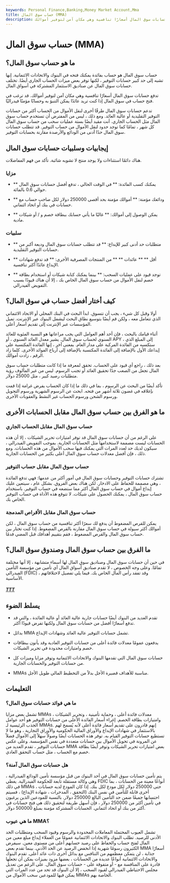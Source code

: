 ```yaml
---
keywords: Personal Finance,Banking,Money Market Account,Mma
title: حساب سوق المال (MMA)
description: حساب سوق المال هو حساب بفائدة يمكنك فتحه في البنوك والاتحادات الائتمانية. إنها تشبه إلى حد كبير حسابات التوفير ، لكنها توفر بعض ميزات الحساب الجاري أيضًا. تدفع حسابات سوق المال أسعارًا تنافسية وهي مكان آمن لتوفير أموالك.
---
```


# حساب سوق المال (MMA)
## ما هو حساب سوق المال؟

حساب سوق المال هو حساب بفائدة يمكنك فتحه في البنوك والاتحادات الائتمانية. إنها تشبه إلى حد كبير حسابات التوفير ، لكنها توفر بعض ميزات الحساب الجاري أيضًا. تختلف حسابات سوق المال عن صناديق الاستثمار المشتركة في أسواق المال.

تدفع حسابات سوق المال أسعارًا تنافسية وهي مكان آمن لتوفير أموالك. قد ترغب في فتح حساب في سوق المال إذا كنت تريد عائدًا يمكن التنبؤ به وحسابًا مؤمنًا فيدراليًا.

تدعم حسابات سوق المال طرقًا أخرى لنقل الأموال من الحساب أكثر من حسابات التوفير التقليدية أو عالية العائد. ومع ذلك ، ليس من المفترض أن تستخدم حساب سوق المال مثل الحساب الجاري. أنت مقيد أيضًا بستة عمليات سحب من حساب سوق المال كل شهر ، تمامًا كما توجد حدود لنقل الأموال من حساب التوفير. قد تتطلب حسابات سوق المال حدًا أدنى من الودائع والأرصدة مقارنة بحسابات التوفير.

## إيجابيات وسلبيات حسابات سوق المال

هناك دائمًا استثناءات ولا يوجد منتج لا تشوبه شائبة. تأكد من فهم المفاضلات.

### مزايا

- ** يمكنك كسب الفائدة: ** في الوقت الحالي ، تدفع أفضل حسابات سوق المال حوالي 0.6 بالمائة.

- ** ودائعك مؤمنة: ** أموالك مؤمنة بحد أقصى 250000 دولار لكل صاحب حساب مع حسابات في بنك أو اتحاد ائتماني.

- ** يمكن الوصول إلى أموالك: ** غالبًا ما يأتي حسابك ببطاقة خصم و / أو شيكات مادية.

### سلبيات

- ** متطلبات حد أدنى كبير للإيداع: ** قد تتطلب حسابات سوق المال وديعة أكبر من حسابات التوفير التقليدية.

- ** أقل ** ** عائدات ** ** من المنتجات المصرفية الأخرى: ** قد تدفع شهادات الإيداع عائدًا أكثر تنافسية.

- ** توجد قيود على عمليات السحب: ** بينما يمكنك كتابة شيكات أو استخدام بطاقة خصم لنقل الأموال من حساب سوق المال الخاص بك ، إلا أن هناك قيودًا بسبب التفويض الفيدرالي.

## كيف أختار أفضل حساب في سوق المال؟

أولا وقبل كل شيء ، يجب أن تتسوق. ابدأ البحث في البنك المحلي أو الاتحاد الائتماني الذي تتعامل معه ، ولكن قم أيضًا بتوسيع نطاق البحث ليشمل البنوك عبر الإنترنت. تميل المؤسسات عبر الإنترنت إلى تقديم أسعار أعلى.

أثناء قيامك بالبحث ، فإن أحد أهم العوامل التي يجب مراعاتها هو النسبة المئوية للعائد السنوي لحساب سوق المال. يشير معدل العائد السنوي ، أو APY ، إلى المبلغ الذي ستكسبه من الفائدة المركبة على مدار العام. بمعنى آخر ، إنها الفائدة المكتسبة على إيداعك الأول بالإضافة إلى الفائدة المكتسبة بالإضافة إلى أرباح الفوائد الأخرى. كلما زاد الرقم ، زادت أموالك.

بعد ذلك ، راجع أي قيود على الحساب. تحقق لمعرفة ما إذا كانت متطلبات حساب سوق المال تجعل من الصعب جدًا تحقيق العائد أو تجنب الرسوم. ليس من غير المألوف رؤية متطلبات رصيد كبير ، مثل 25000 دولار.

تأكد أيضًا من البحث عن الرسوم ، بما في ذلك ما إذا كان الحساب يفرض غرامة إذا قمت بإغلاقه في غضون ثلاثة أشهر من فتحه. ابحث عن الرسوم الشهرية ورسوم التحويل ورسوم الشحن ورسوم الحساب غير النشط والعقوبات الأخرى.

## ما هو الفرق بين حساب سوق المال مقابل الحسابات الأخرى

### حساب سوق المال مقابل الحساب الجاري

على الرغم من أن حسابات سوق المال قد توفر امتيازات تحرير الشيكات ، إلا أن هذه الحسابات ليست مصممة لاستخدامها مثل الحسابات الجارية. بموجب التفويض الفيدرالي ، سيكون لديك حد لعدد المرات التي يمكنك فيها سحب الأموال من هذه الحسابات. ومع ذلك ، فإن أفضل معدلات حساب سوق المال أعلى بكثير من الحسابات الجارية.

### حساب سوق المال مقابل حساب التوفير

تشترك حسابات التوفير وحسابات سوق المال في أمور أكثر من عدمها: فهي تدفع الفائدة ، وهي مصممة للحفاظ على الادخار. لكن هناك بعض الفروق. بشكل عام ، سيتعين عليك إيداع أموال في حساب سوق المال أكثر مما ستضعه في حساب التوفير. باستخدام حساب سوق المال ، يمكنك الحصول على شيكات. لا تتوقع هذه الأداة في حساب التوفير الخاص بك.

### حساب سوق المال مقابل الأقراص المدمجة

يمكن للقرص المضغوط أن يدفع لك سعرًا أكثر تنافسية من حساب سوق المال ، لكن أموالك أكثر سيولة في حساب سوق المال مقارنة بالقرص المضغوط. إذا كنت تختار بين حساب سوق المال والقرص المضغوط ، فقم بتقييم أهدافك قبل المضي قدمًا.

## ما الفرق بين حساب سوق المال وصندوق سوق المال؟

في حين أن حسابات سوق المال وصناديق سوق المال لها أسماء متشابهة ، إلا أنها مختلفة تمامًا. وعلى وجه الخصوص ، لا تقدم صناديق أسواق المال أي تأمين من مؤسسة التأمين الفيدرالي (FDIC) ، وقد تفقد رأس المال الخاص بك. فيما يلي تفصيل لاختلافاتهم الأساسية.

<h5> <a href=""> TTT </a> </h5>

## يسلط الضوء

- تقدم العديد من البنوك أيضًا حسابات جارية عالية العائد أو عالية الفائدة ، والتي قد تدفع أسعارًا أفضل من حسابات سوق المال ولكنها تفرض قيودًا أكثر.

- بدائل MMA تشمل حسابات التوفير عالية العائد وشهادات الإيداع.

- يدفعون عمومًا معدلات فائدة أعلى من حسابات التوفير العادية وقد يأتون ببطاقات خصم وامتيازات محدودة في تحرير الشيكات.

- حسابات سوق المال التي تقدمها البنوك والاتحادات الائتمانية وتوفر مزايا وميزات كل من حسابات التوفير والحسابات الجارية.

- MMAs مناسبة للأهداف قصيرة الأجل بدلاً من التخطيط المالي طويل الأجل.

## التعليمات

### ما هي فوائد حسابات سوق المال؟

تشمل بعض مزايا MMAs معدلات فائدة أعلى ، وحماية تأمينية ، وتحرير الشيكات ، وامتيازات بطاقة الخصم. إغراء أسعار الفائدة الأعلى من حسابات التوفير هو أحد عوامل الجذب الرئيسية لـ MMAs. إنهم قادرون على تقديم أسعار فائدة أعلى لأنه يُسمح لهم بالاستثمار في شهادات الإيداع والأوراق المالية الحكومية والأوراق التجارية ، وهو ما لا تستطيع حسابات التوفير القيام به. توفر هذه الحسابات أيضًا وصولاً سهلاً إلى الأموال فضلاً عن المرونة في تحويل الأموال بين حسابات متعددة في نفس المؤسسة. وعلى عكس حسابات التوفير ، تقدم العديد من MMA بعض امتيازات تحرير الشيكات وتوفر أيضًا بطاقة خصم مع الحساب ، مثل حساب التحقق العادي.

### هل حسابات سوق المال آمنة؟

يتم تأمين حسابات سوق المال في أحد البنوك من قبل مؤسسة تأمين الودائع الفيدرالية ، وهي وكالة مستقلة تابعة للحكومة الفيدرالية. يغطي FDIC أنواعًا معينة من الحسابات ، بما في ذلك MMAs ، حتى 250000 دولار لكل مودع لكل بنك. إذا كان المودع لديه حسابات أخرى قابلة للتأمين في نفس البنك (التحقق ، المدخرات ، شهادة الإيداع) ، فسيتم احتسابها جميعًا ضمن حد التأمين البالغ 250000 دولار. بالنسبة للمودعين الذين يرغبون في تأمين أكثر من 250000 دولار ، فإن أسهل طريقة لتحقيق ذلك هي فتح حسابات في أكثر من بنك أو اتحاد ائتماني. الحسابات المشتركة مؤمنة بمبلغ 500000 دولار.

### ما هي عيوب MMA؟

تشمل العيوب المحتملة المعاملات المحدودة والرسوم وقيود السحب ومتطلبات الحد الأدنى للرصيد. تطلب البنوك والاتحادات الائتمانية عمومًا من العملاء إيداع مبلغ معين من المال لفتح حساب والحفاظ على رصيد حسابهم أعلى من مستوى معين. سيفرض الكثيرون رسومًا شهرية إذا انخفض الرصيد عن الحد الأدنى. بينما تقدم بعض MMA أسعارًا جذابة ، لن يتمكن معظمهم من التنافس مع بدائل أخرى ذات عائد أعلى. تقدم البنوك والاتحادات الائتمانية أنواعًا عديدة من الحسابات ، بعضها مزود بميزات يمكن أن تجعلها قادرة على المنافسة مع - أو متفوقة على - حسابات سوق المال. على الرغم من تعديل مجلس الاحتياطي الفيدرالي لقيود السحب ، إلا أن البنوك قد تحد من عدد المرات التي يمكن فيها للمودعين سحب الأموال من MMAs الخاصة بهم.

